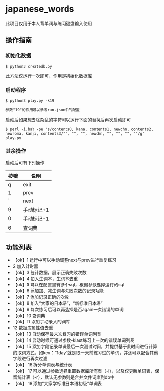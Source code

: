 # japanese_words

此项目仅用于本人背单词与练习键盘输入使用


## 操作指南

### 初始化数据

```
$ python3 createdb.py
```

此方法仅运行一次即可，作用是初始化数据库

### 启动程序

```
$ python3 play.py -k19

参数"19"的作用可以参考run.json中的配置
```

启动后如果想去除杂乱的字符可以运行下面的替换后再次启动即可

```
$ perl -i.bak -pe 's/contents0, kana, contents1, newchn, contents2, newroma, kanji, contents3/"", "", "", newchn, "", "", "", ""/g' play.py
```

### 其余操作

启动后可有下列操作

|按键|说明|
|-|-|
|q|exit|
|1|prev|
|`|next|
|9|手动标记+1|
|0|手动标记-1|
|6|查词典|


## 功能列表

- 【ok】1 运行中可以手动调整next与prev进行重复练习
- 2 加入计时器
- 【ok】3 统计数据，展示正确失败次数
- 【ok】4 加入生词本，生词本去重
- 【ok】5 可以在配置里有多个sql，根据参数选择运行的sql
- 【ok】6 添加加、减生词与失败次数的记录功能
- 【ok】7 添加记录正确的次数
- 【ok】8 加入“大家的日本语”，“新标准日本语”
- 【ok】9 每次练习后可以再选择是否again一次错误的单词
- 【ok】10 查词典
- 【ok】11 添加手动录入的词库
- 12 数据库属性值去重
- 【ok】13 自动保存最末次练习的错误单词列表
- 【ok】14 启动时候可通过参数-klast练习上一次的错误单词列表
- 【ok】15 添加字段记录单词最后一次测试时间，并提供基于此时间进行计算的取词方式。如key：“1day”就是取一天前练习过的单词，并还可以配合其他字段进行再次过滤
- 【ok】 16 拆分单词表与统计表
- 【ok】 17 可以通过参数选择重置数据库所有表（-i），以及仅更新单词表，保留统计表（-r），默认无参数则是合并文件词库到db中
- 【ok】 18 添加“大家学标准日本语初级”单词表
